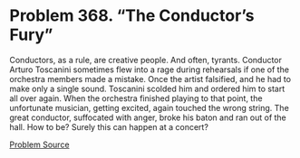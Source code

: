 # Problem 368. “The Conductor’s Fury”

Conductors, as a rule, are creative people. And often, tyrants. Conductor Arturo Toscanini sometimes flew into a rage during rehearsals if one of the orchestra members made a mistake. Once the artist falsified, and he had to make only a single sound. Toscanini scolded him and ordered him to start all over again. When the orchestra finished playing to that point, the unfortunate musician, getting excited, again touched the wrong string. The great conductor, suffocated with anger, broke his baton and ran out of the hall. How to be? Surely this can happen at a concert?

[Problem Source](https://www.trizland.ru/tasks/1613/)